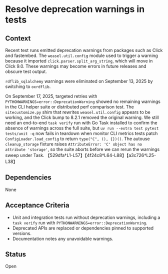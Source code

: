 # Resolve deprecation warnings in tests

## Context
Recent test runs emitted deprecation warnings from packages such as Click and
fastembed. The `weasel.util.config` module used to trigger a warning because it
imported `click.parser.split_arg_string`, which will move in Click 9.0. These
warnings may become errors in future releases and obscure test output.

`rdflib_sqlalchemy` warnings were eliminated on September 13, 2025 by switching
to `oxrdflib`.

On September 17, 2025, targeted retries with
`PYTHONWARNINGS=error::DeprecationWarning`
showed no remaining warnings in the CLI helper suite or distributed perf
comparison test. The `sitecustomize.py` shim that rewrites
`weasel.util.config` appears to be working, and the Click bump to 8.2.1 removed
the original warning. We still need an end-to-end `task verify` run with Go
Task installed to confirm the absence of warnings across the full suite, but
`uv run --extra test pytest tests/unit -q` now fails in teardown when monitor
CLI metrics tests patch `ConfigLoader.load_config` to return `type("C", (), {})()`.
The autouse `cleanup_storage` fixture raises `AttributeError: 'C' object has no
attribute 'storage'`, so the suite aborts before we can rerun the warnings
sweep under Task. 【529dfa†L1-L57】【4f24c8†L64-L88】【a3c726†L25-L38】

## Dependencies
None

## Acceptance Criteria
- Unit and integration tests run without deprecation warnings, including a
  `task verify` run with `PYTHONWARNINGS=error::DeprecationWarning`.
- Deprecated APIs are replaced or dependencies pinned to supported versions.
- Documentation notes any unavoidable warnings.

## Status
Open
